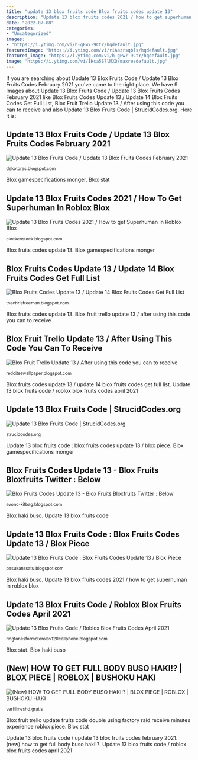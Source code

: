 ```yaml
---
title: "update 13 blox fruits code Blox fruits codes update 13"
description: "Update 13 blox fruits codes 2021 / how to get superhuman in roblox blox"
date: "2022-07-08"
categories:
- "Uncategorized"
images:
- "https://i.ytimg.com/vi/h-gEw7-9CtY/hqdefault.jpg"
featuredImage: "https://i.ytimg.com/vi/riAazrsqbls/hqdefault.jpg"
featured_image: "https://i.ytimg.com/vi/h-gEw7-9CtY/hqdefault.jpg"
image: "https://i.ytimg.com/vi/IHca5S7lMXQ/maxresdefault.jpg"
---
```


If you are searching about Update 13 Blox Fruits Code / Update 13 Blox Fruits Codes February 2021 you've came to the right place. We have 9 Images about Update 13 Blox Fruits Code / Update 13 Blox Fruits Codes February 2021 like Blox Fruits Codes Update 13 / Update 14 Blox Fruits Codes Get Full List, Blox Fruit Trello Update 13 / After using this code you can to receive and also Update 13 Blox Fruits Code | StrucidCodes.org. Here it is:

## Update 13 Blox Fruits Code / Update 13 Blox Fruits Codes February 2021

![Update 13 Blox Fruits Code / Update 13 Blox Fruits Codes February 2021](https://static.wikia.nocookie.net/roblox-blox-piece/images/a/a7/Spring-60%2C000.png/revision/latest/scale-to-width-down/2000?cb=20200123005551 "Update 13 blox fruits code / roblox blox fruits codes april 2021")

<small>dekotores.blogspot.com</small>

Blox gamespecifications monger. Blox stat

## Update 13 Blox Fruits Codes 2021 / How To Get Superhuman In Roblox Blox

![Update 13 Blox Fruits Codes 2021 / How to get Superhuman in Roblox Blox](https://i.ytimg.com/vi/IHca5S7lMXQ/maxresdefault.jpg "Blox gamespecifications monger")

<small>clockenstock.blogspot.com</small>

Blox fruits codes update 13. Blox gamespecifications monger

## Blox Fruits Codes Update 13 / Update 14 Blox Fruits Codes Get Full List

![Blox Fruits Codes Update 13 / Update 14 Blox Fruits Codes Get Full List](https://lh3.googleusercontent.com/proxy/2uTtoKZ31b8nEbLzrebRRR9ItNF76nEFwH0MkIoGcEc_leVNIv0rSlN2oyD0uKb3ovS07lbema8iVh7CzRoiDRTYVwfyiWyS=w1200-h630-pd "Blox haki buso")

<small>thechrisfreeman.blogspot.com</small>

Blox fruits codes update 13. Blox fruit trello update 13 / after using this code you can to receive

## Blox Fruit Trello Update 13 / After Using This Code You Can To Receive

![Blox Fruit Trello Update 13 / After using this code you can to receive](https://i.ytimg.com/vi/_Z4exYBAxZg/maxresdefault.jpg "Blox notifier gameplayerr")

<small>redditsewallpaper.blogspot.com</small>

Blox fruits codes update 13 / update 14 blox fruits codes get full list. Update 13 blox fruits code / roblox blox fruits codes april 2021

## Update 13 Blox Fruits Code | StrucidCodes.org

![Update 13 Blox Fruits Code | StrucidCodes.org](https://i.ytimg.com/vi/h-gEw7-9CtY/hqdefault.jpg "Update 13 blox fruits codes 2021 / how to get superhuman in roblox blox")

<small>strucidcodes.org</small>

Update 13 blox fruits code : blox fruits codes update 13 / blox piece. Blox gamespecifications monger

## Blox Fruits Codes Update 13 - Blox Fruits Bloxfruits Twitter : Below

![Blox Fruits Codes Update 13 - Blox Fruits Bloxfruits Twitter : Below](https://lh6.googleusercontent.com/proxy/ytbrkzqswsUU4ox28j0HR1q3LDuYP2YYlgtEGHPOSzM8okcZYp6SKsdT4ld93M5IilI8qEV33epjhIHF8P5vNm8RWRg0K8hhVVwHiIkje4foELZpvxQFRdsJJJ0SL1O_siZwlcYNSD02BcvBteMGh-JqCvV1rzKXcSwl1qUI3800c2V0VkaIo1szpPygazeMn-uUCrDuf1aIxUgqtM_DBUC8AFXc-nddvHaQovNtFVmi=w1200-h630-p-k-no-nu "Update 13 blox fruits code / roblox blox fruits codes april 2021")

<small>evonc-kitbag.blogspot.com</small>

Blox haki buso. Update 13 blox fruits code

## Update 13 Blox Fruits Code : Blox Fruits Codes Update 13 / Blox Piece

![Update 13 Blox Fruits Code : Blox Fruits Codes Update 13 / Blox Piece](https://i.ytimg.com/vi/riAazrsqbls/hqdefault.jpg "Update 13 blox fruits code : blox fruits codes update 13 / blox piece")

<small>pasukanssatu.blogspot.com</small>

Blox haki buso. Update 13 blox fruits codes 2021 / how to get superhuman in roblox blox

## Update 13 Blox Fruits Code / Roblox Blox Fruits Codes April 2021

![Update 13 Blox Fruits Code / Roblox Blox Fruits Codes April 2021](https://static.wikia.nocookie.net/roblox-blox-piece/images/2/2a/Dragon_Fruit_Max.png/revision/latest?cb=20210122162716 "Blox haki buso")

<small>ringtonesformotorolav120cellphone.blogspot.com</small>

Blox stat. Blox haki buso

## (New) HOW TO GET FULL BODY BUSO HAKI!? | BLOX PIECE | ROBLOX | BUSHOKU HAKI

![(New) HOW TO GET FULL BODY BUSO HAKI!? | BLOX PIECE | ROBLOX | BUSHOKU HAKI](https://verfilmeshd.gratis/__vi__UKx38OEx0xs__hqdefault.jpg "Blox fruits codes update 13")

<small>verfilmeshd.gratis</small>

Blox fruit trello update fruits code double using factory raid receive minutes experience roblox piece. Blox stat

Update 13 blox fruits code / update 13 blox fruits codes february 2021. (new) how to get full body buso haki!?. Update 13 blox fruits code / roblox blox fruits codes april 2021
